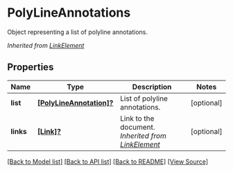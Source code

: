 ﻿# PolyLineAnnotations
Object representing a list of polyline annotations.

*Inherited from [LinkElement](LinkElement.md)*
## Properties
Name | Type | Description | Notes
------------ | ------------- | ------------- | -------------
**list** | [**[PolyLineAnnotation]?**](PolyLineAnnotation.md) | List of polyline annotations. | [optional]
**links** | [**[Link]?**](Link.md) | Link to the document.<br />*Inherited from [LinkElement](LinkElement.md)* | [optional]

[[Back to Model list]](../README.md#documentation-for-models) [[Back to API list]](../README.md#documentation-for-api-endpoints) [[Back to README]](../README.md) [[View Source]](../AsposePdfCloud/Models/PolyLineAnnotations.swift)

